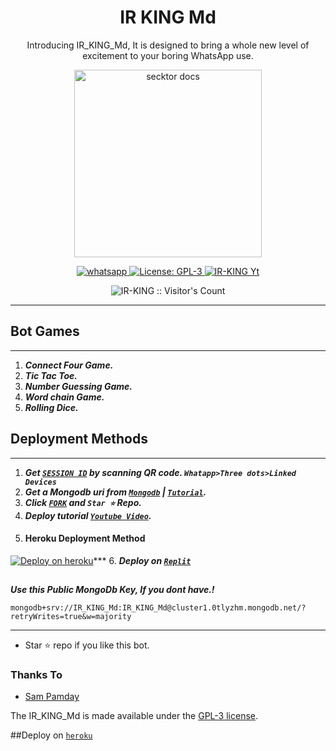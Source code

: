  <h1 align="center"> IR KING Md </h1> 
<p align="center"> Introducing IR_KING_Md, It is designed to bring a whole new level of excitement to your boring WhatsApp use. </p>

<p align="center">
  <a href="https://youtube.com/@IR-KING">
    <img alt="secktor docs" height="300" src="https://telegra.ph/file/ec9bc5038601821f2eb84.jpg">
  </a>
</p>
  
   
<p align="center">
  <a href="https://wa.me/+923184474178?text=Hi+Bro--+I+Need+Help.+I+messaged+you+from+IR-KING-Md+Repo" target="_blank">
    <img alt="whatsapp" src="https://img.shields.io/badge/ Whatsapp -25D366?style=for-the-badge&logo=whatsapp&logoColor=white" />
  </a>
  <a aria-label="IR_KING_Md is free to use" href="https://github.com/IR-KING/Secktor-bot/blob/main/LICENCE" target="_blank">
    <img alt="License: GPL-3" src="https://badges.frapsoft.com/os/gpl/gpl.png?v=103)](https://opensource.org/licenses/GPL-3.0/" target="_blank" />
  </a>
  <a aria-label="IR_KING_Md is free to use" href="https://youtube.com/@IR-KING" target="_blank">
    <img alt="IR-KING Yt" src="https://img.shields.io/youtube/channel/subscribers/UCU071AMRqcd5mfTdCgJFwPg" target="_blank" />
  </a>

</p>
<p align="center"><img src="https://profile-counter.glitch.me/{IR-KING}/count.svg" alt="IR-KING :: Visitor's Count" /></p>

---




  

 



## Bot Games
---
1. ***Connect Four Game.***
2.  ***Tic Tac Toe.***
3.  ***Number Guessing Game.***
4.  ***Word chain Game.***
5.  ***Rolling Dice.***
##







  
 
## Deployment Methods
---
1. ***Get [`SESSION ID`](https://replit.com/@IR-KING/Secktor-Bot)  by scanning QR code. `Whatapp>Three dots>Linked Devices`***
2.  ***Get a Mongodb uri from [`Mongodb`](https://github.com/SamPandey001/Secktor-Md/wiki/Mongodb-URI) | [`Tutorial`](https://youtu.be/6rnftFl0fAI).***
3.  ***Click [`FORK`](https://github.com/IR-KING/Secktor-bot/fork) and `Star ⭐` Repo.***
4.  ***Deploy tutorial [`Youtube Video`](https://youtu.be/6rnftFl0fAI).***
5.  #### Heroku Deployment Method
[![Deploy on heroku](https://www.herokucdn.com/deploy/button.svg)](https://dashboard.heroku.com/new?button-url=https://github.com/IR-KING/Secktor-bot&template=https://github.com/IR-KING/Secktor-bot.git)***
6.  ***Deploy on [`Replit`](https://repl.it/github/IR-KING/Secktor-bot)***
##


***Use this Public MongoDb Key, If you dont have.!***
```
mongodb+srv://IR_KING_Md:IR_KING_Md@cluster1.0tlyzhm.mongodb.net/?retryWrites=true&w=majority
```
---

- Star ⭐ repo if you like this bot.



### Thanks To
- [Sam Pamday](https://github.com/Sampandey001) 


The IR_KING_Md is made available under the [GPL-3 license](https://github.com/IR-KING/Secktor-bot/blob/main/LICENCE).

##Deploy on [`heroku`]( https://dashboard.heroku.com/new?template=https://github.com/IR-KING/Secktor-bot)

